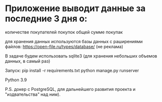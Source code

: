 # Приложение выводит данные за последние 3 дня o:

  количестве покупателей
  покупок
  общей сумме покупак
  
для хранения данных используются базы данных с раширениями файлов: https://open-file.ru/types/database/ (не реклама)

В задаче будем использовать sqlite3 (для хранения небольших объемов данных, в самый раз)

Запуск: 
pip install -r requirements.txt
python manage.py runserver

Python 3.9

P.S. докер с PostgreSQL, для дальнейшего развития проекта и "издвательства" над ним).
